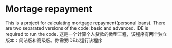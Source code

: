 # Mortage repayment
  This is a project for calculating mortgage repayment(personal loans). There are two separated versions of the code: basic and advanced. IDE is required to run the code. 
  这是一个计算个人贷款的微型工程，该程序有两个独立版本：简洁版和高级版。你需要IDE以运行该程序
